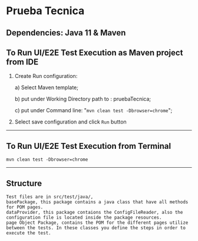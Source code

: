# Prueba Tecnica
Dependencies:
Java 11 & Maven
---
## To Run UI/E2E Test Execution as Maven project from IDE
1. Create Run configuration:

    a) Select Maven template;

    b) put under Working Directory path to : pruebaTecnica;
    
    c) put under Command line:  "`mvn clean test -Dbrowser=chrome`";


2. Select save configuration and click `Run` button 
---

## To Run UI/E2E Test Execution from Terminal
```
mvn clean test -Dbrowser=chrome
```
---
## Structure
```
Test files are in src/test/java/, 
basePackage, this package contains a java class that have all methods for POM pages.
dataProvider, this package contaions the ConfigFileReader, also the configuration file is located inside the package resources.
page Object Package, contains the POM for the different pages utilize between the tests. In these classes you define the steps in order to execute the test.
```

